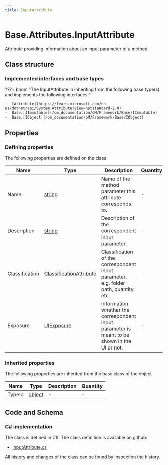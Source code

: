```yaml
---
title: InputAttribute
---
```


# Base.Attributes.InputAttribute

Attribute providing information about an input parameter of a method.

## Class structure

### Implemented interfaces and base types

???+ bhom "The InputAttribute in inheriting from the following base type(s) and implements the following interfaces:"

    -  [Attribute](https://learn.microsoft.com/en-us/dotnet/api/System.Attribute?view=netstandard-2.0)
    -  Base.[IImmutable](/om_documentation/oM/Framework/Base/IImmutable)
    -  Base.[IObject](/om_documentation/oM/Framework/Base/IObject)


## Properties



### Defining properties

The following properties are defined on the class

| Name             | Type             | Description      | Quantity         |
|------------------|------------------|------------------|------------------|
| Name | [string](https://learn.microsoft.com/en-us/dotnet/api/System.String?view=netstandard-2.0) | Name of the method parameter this attribute corresponds to. | - |
| Description | [string](https://learn.microsoft.com/en-us/dotnet/api/System.String?view=netstandard-2.0) | Description of the correspondent input parameter. | - |
| Classification | [ClassificationAttribute](/om_documentation/oM/Framework/Base/Attributes/ClassificationAttribute) | Classification of the correspondent input parameter, e.g. folder path, quantity etc. | - |
| Exposure | [UIExposure](/om_documentation/oM/Framework/Base/Attributes/Enums/UIExposure) | Information whether the correspondent input parameter is meant to be shown in the UI or not. | - |


### Inherited properties
The following properties are inherited from the base class of the object

| Name             | Type             | Description      | Quantity         |
|------------------|------------------|------------------|------------------|
| TypeId | [object](https://learn.microsoft.com/en-us/dotnet/api/System.Object?view=netstandard-2.0) | - | - |


## Code and Schema

### C# implementation

The class is defined in C#. The class definition is available on github:

- [InputAttribute.cs](https://github.com/BHoM/BHoM/blob/develop/BHoM/Attributes\InputAttribute.cs)

All history and changes of the class can be found by inspection the history.
